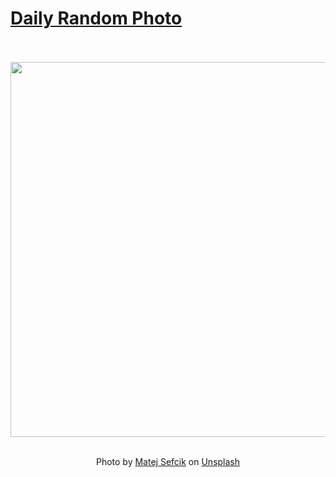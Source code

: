 # [Daily Random Photo](https://www.dailyrandomphoto.com/)

<div align="center">
  <br>
  <br>
  <a href="https://www.dailyrandomphoto.com/p/2021/2021-03-14/"><img src="https://images.unsplash.com/photo-1615141506772-90b39c01a7c9?crop=entropy&cs=tinysrgb&fit=max&fm=jpg&ixid=Mnw3NzUwOHwwfDF8cmFuZG9tfHx8fHx8fHx8MTYxNTY4MDM2MA&ixlib=rb-1.2.1&q=80&w=1080" width="600px"></a>
  <br>
  <br>
  <p class="has-text-grey">Photo by <a href="https://unsplash.com/@matsefcik?utm_source=Daily%20Random%20Photo&amp;utm_medium=referral" target="_blank" rel="noopener noreferrer">Matej Sefcik</a> on <a href="https://unsplash.com/photos/VwaPWes4cPo?utm_source=Daily%20Random%20Photo&amp;utm_medium=referral" target="_blank" rel="noopener noreferrer">Unsplash</a></p>
</div>
